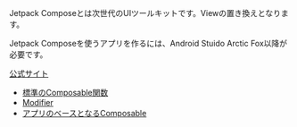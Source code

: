 Jetpack Composeとは次世代のUIツールキットです。Viewの置き換えとなります。

Jetpack Composeを使うアプリを作るには、Android Stuido Arctic Fox以降が必要です。

[公式サイト](https://developer.android.com/jetpack/compose?hl=ja)

- [標準のComposable関数](./composable/index.html)
- [Modifier](./modifier/index.html)
- [アプリのベースとなるComposable](./app/index.html)
